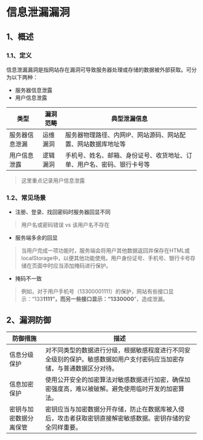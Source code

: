 # 信息泄漏漏洞

## 1、概述

### 1.1、定义

信息泄漏漏洞是指网站存在漏洞可导致服务器处理或存储的数据被外部获取。可分为以下两种：

- 服务器信息泄露
- 用户信息泄露

| 类型           | 漏洞范畴 | 典型泄漏信息                                                 |
| -------------- | -------- | ------------------------------------------------------------ |
| 服务器信息泄漏 | 运维漏洞 | 服务器物理路径、内网IP、网站源码、网站配置、网站数据库地址等 |
| 用户信息泄露   | 逻辑漏洞 | 手机号、姓名、邮箱、身份证号、收货地址、订单、用户名、密码、银行卡号等 |

> 这里重点记录用户信息泄露

### 1.2、常见场景

- 注册、登录、找回密码时服务器回显不同

> 用户名或密码错误  vs  该用户名不存在

- 服务端多余的回显

> 当用户完成一项功能时，服务端会将用户其他数据返回并保存在HTML或localStorage中，以便其他功能使用。用户身份证号、手机号、银行卡号存储在页面中时应当添加掩码进行保护。

- 掩码不一致

> 例如，对于用户手机号（13300001111）的保护，网站有些接口显示：“133****1111”，而另一些接口显示：“1330000****”，造成泄漏。

## 2、漏洞防御

| 防御措施               | 描述                                                         |
| ---------------------- | ------------------------------------------------------------ |
| 信息分级保护           | 对不同类型的数据进行分级，根据敏感程度进行不同安全级别的保护。敏感数据如用户支付密码应当加密存储，与普通数据区分对待。 |
| 信息加密保护           | 使用公开安全的加密算法对敏感数据进行加密，确保加密强度高，难以被破解。避免使用临时开发的加密算法。 |
| 密钥与加密数据分离保管 | 密钥应当与加密数据分开存储，防止在数据库被入侵后，攻击者获取密钥直接解密敏感数据。密钥存储的安全同样重要。 |
